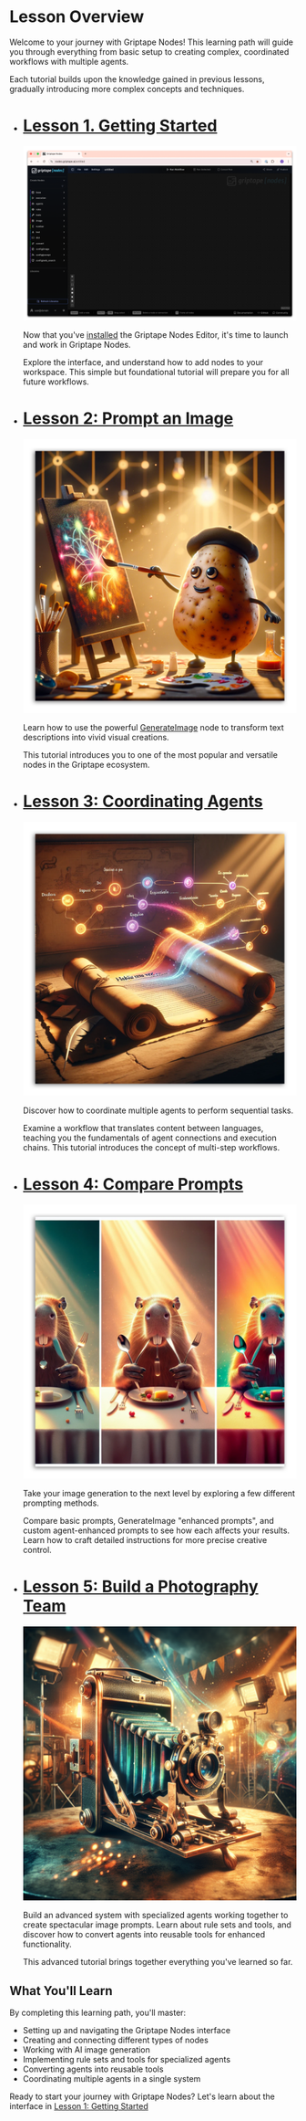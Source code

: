 # Lesson Overview

Welcome to your journey with Griptape Nodes! This learning path will guide you through everything from basic setup to creating complex, coordinated workflows with multiple agents.

Each tutorial builds upon the knowledge gained in previous lessons, gradually introducing more complex concepts and techniques.

<div class="grid grid-wide cards" markdown>

- # [Lesson 1. Getting Started](../ftue/00_tour/FTUE_00_tour.md)

    ![img](00_tour/assets/workspace_interface.png)

    Now that you've [installed](../installation.md) the Griptape Nodes Editor, it's time to launch and work in Griptape Nodes.

    Explore the interface, and understand how to add nodes to your workspace. This simple but foundational tutorial will prepare you for all future workflows.

- # [Lesson 2: Prompt an Image](../ftue/01_prompt_an_image/FTUE_01_prompt_an_image.md)

    ![img](assets/FTUE_01_prompt_an_image.png)

    Learn how to use the powerful [GenerateImage](../nodes/image/create_image.md) node to transform text descriptions into vivid visual creations.

    This tutorial introduces you to one of the most popular and versatile nodes in the Griptape ecosystem.

- # [Lesson 3: Coordinating Agents](../ftue/02_coordinating_agents/FTUE_02_coordinating_agents.md)

    ![img](assets/FTUE_02_coordinating_agents.png)

    Discover how to coordinate multiple agents to perform sequential tasks.

    Examine a workflow that translates content between languages, teaching you the fundamentals of agent connections and execution chains. This tutorial introduces the concept of multi-step workflows.

- # [Lesson 4: Compare Prompts](../ftue/03_compare_prompts/FTUE_03_compare_prompts.md)

    ![img](assets/FTUE_03_compare_prompts.png)

    Take your image generation to the next level by exploring a few different prompting methods.

    Compare basic prompts, GenerateImage "enhanced prompts", and custom agent-enhanced prompts to see how each affects your results. Learn how to craft detailed instructions for more precise creative control.

- # [Lesson 5: Build a Photography Team](../ftue/04_photography_team/FTUE_04_photography_team.md)

    ![img](assets/FTUE_04_photography_team.png)

    Build an advanced system with specialized agents working together to create spectacular image prompts. Learn about rule sets and tools, and discover how to convert agents into reusable tools for enhanced functionality.

    This advanced tutorial brings together everything you've learned so far.

</div>

## What You'll Learn

By completing this learning path, you'll master:

- Setting up and navigating the Griptape Nodes interface
- Creating and connecting different types of nodes
- Working with AI image generation
- Implementing rule sets and tools for specialized agents
- Converting agents into reusable tools
- Coordinating multiple agents in a single system

Ready to start your journey with Griptape Nodes? Let's learn about the interface in [Lesson&nbsp;1:&nbsp;Getting Started](00_tour/FTUE_00_tour.md)
